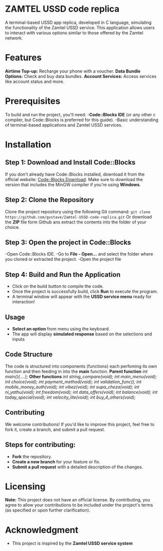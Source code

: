 # ZAMTEL USSD code replica
A terminal-based USSD app replica, developed in C language, simulating the functionality of the Zamtel USSD service. This application allows users to interact with various options similar to those offered by the Zamtel network.
# Features
**Airtime Top-up:** Recharge your phone with a voucher.
**Data Bundle Options:** Check and buy data bundles.
**Account Services:** Access services like account status and more.
# Prerequisites
To build and run the project, you'll need:
-**Code::Blocks IDE** (or any other c compiler, but Code::Blocks is preferred for this guide).
-Basic understanding of terminal-based applications and Zamtel USSD services.
# Installation
## Step 1: Download and Install Code::Blocks
If you don't already have Code::Blocks installed, download it from the official website: [Code::Blocks Download](https://www.codeblocks.org/downloads/binaries/#imagesoslinux48pnglogo-linux-32-and-64-bit). Make sure to download the version that includes the MinGW compiler if you're using **Windows**.
## Step 2: Clone the Repository
Clone the project repository using the following Git command:
```git clone https://github.com/gvstave/Zamtel-USSD-code-replica.git```
Or download the **ZIP** file form Github ans extract the contents into the folder of your choice.
## Step 3: Open the project in Code::Blocks
-Open Code::Blocks IDE.
-Go to **File - Open...** and select the folder where you cloned or extracted the project.
-Open the project file
## Step 4: **Build** and Run the Application
- Click on the build button to compile the code.
- Once the project is successfully build, click **Run** to execute the program.
- A terminal window will appear with the **USSD service menu** ready for interaction!
## Usage
- **Select an option** from menu using the keyboard.
- The app will display **simulated response** based on the selections and inputs
## Code Structure
The code is structured into components (functions) each perfoming its own function and then feeding in into the **main** function.
**Parent function**
*int main(){....};*
**Other functions**
*int string_compare(void);*
*int main_menu(void);*
*int choice(void);*
*int payment_method(void);*
*int validation_func();*
*int mobile_money_auth(void);*
*int vibez(void);*
*int supa_cheza(void);*
*int ni_yathu(void);*
*int freedom(void);*
*int data_offers(void);*
*int balance(void);*
*int today_special(void);*
*int velocity_lite(void);*
*int buy_4_others(void);*
## Contributing
We welcome contributions! If you'd like to improve this project, feel free to fork it, create a branch, and submit a pull request.
## Steps for contributing:
- **Fork** the repository.
- **Create a new branch** for your feature or fix.
- **Submit a pull request** with a detailed description of the changes.
# Licensing
**Note:** This project does not have an official license. By contributing, you agree to allow your contributions to be included under the project's terms (as specified or upon further clarification).
# Acknowledgment
- This project is inspired by the **Zamtel USSD service system**
